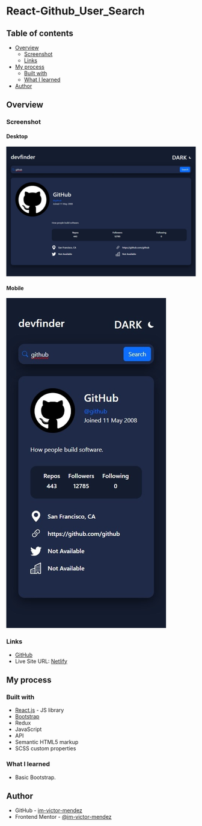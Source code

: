# React-Github_User_Search

## Table of contents

- [Overview](#overview)
  - [Screenshot](#screenshot)
  - [Links](#links)
- [My process](#my-process)
  - [Built with](#built-with)
  - [What I learned](#what-i-learned)
- [Author](#author)

## Overview

### Screenshot

#### Desktop
![](src/media/Overview%20Desktop.jpeg)
#### Mobile
![](src/media/Overview%20Mobile.jpeg)

### Links

- [GitHub](https://github.com/im-victor-mendez/React-Github_User_Search)
- Live Site URL: [Netlify](https://tranquil-blancmange-a395ac.netlify.app/)

## My process

### Built with

- [React.js](https://reactjs.org/) - JS library
- [Bootstrap](https://getbootstrap.com/)
- Redux
- JavaScript
- API
- Semantic HTML5 markup
- SCSS custom properties

### What I learned

- Basic Bootstrap.

## Author

- GitHub - [im-victor-mendez](https://github.com/im-victor-mendez)
- Frontend Mentor - [@im-victor-mendez](https://www.frontendmentor.io/profile/im-victor-mendez)
